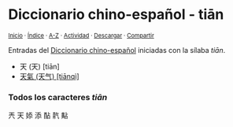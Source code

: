 # Diccionario chino-español - tiān
<sup>[Inicio](../index.md) · [Índice](../indices/chino-espanol.md#sílaba-tian) · [A-Z](../indices/alfabetico.md) · [Actividad](../indices/actividad.md) · <a href="../indices/chino-espanol-tian1.html" download="jucardus-chino-espanol-tian1.html">Descargar</a> · [Compartir](https://x.com/intent/tweet?text=Entradas%20del%20Diccionario%20chino-espa%C3%B1ol%20iniciadas%20con%20la%20s%C3%ADlaba%20%C2%ABti%C4%81n%C2%BB.%0A%E2%86%92%20https%3A%2F%2Fjucardus.github.io%2Findices%2Fchino-espanol-tian1.html%0A%0A%23chn_espnl_jucardus%20%23chn_espnl_tian1_jucardus%0A%40jucardus)</sup>

Entradas del [Diccionario chino-español](../indices/chino-espanol.md#sílaba-tian) iniciadas con la sílaba _tiān_.

* 天 (天) [tiān]
* [天氣 (天气) [tiānqì]](../contenido/t/i/a/tian1-qi4.md)

### Todos los caracteres _tiān_

兲 天 婖 添 酟 靔 黇
